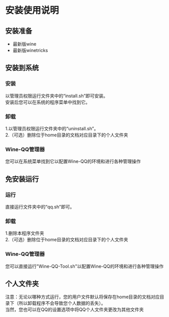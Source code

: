 # 安装使用说明
## 安装准备
* 最新版wine
* 最新版winetricks
## 安装到系统
### 安装
以管理员权限运行文件夹中的“install.sh”即可安装。  
安装后您可以在系统的程序菜单中找到它。
### 卸载
1.以管理员权限运行文件夹中的“uninstall.sh”。  
2.（可选）删除位于home目录的文档对应目录下的个人文件夹
### Wine-QQ管理器
您可以在系统菜单找到它以配置Wine-QQ的环境和进行各种管理操作
## 免安装运行
### 运行
直接运行文件夹中的“qq.sh”即可。
### 卸载
1.删除本程序文件夹  
2.（可选）删除位于home目录的文档对应目录下的个人文件夹
### Wine-QQ管理器
您可以直接运行"Wine-QQ-Tool.sh"以配置Wine-QQ的环境和进行各种管理操作
## 个人文件夹
注意：无论以哪种方式运行，您的用户文件默认将保存在home目录的文档对应目录下（所以卸载程序不会导致您个人数据的丢失）。  
当然，您也可以在QQ的设置选项中将QQ个人文件夹更改为其他文件夹
